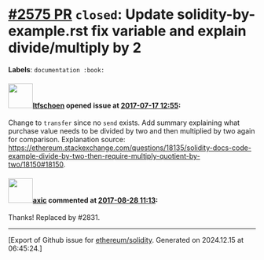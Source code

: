 # [\#2575 PR](https://github.com/ethereum/solidity/pull/2575) `closed`: Update solidity-by-example.rst fix variable and explain divide/multiply by 2
**Labels**: `documentation :book:`


#### <img src="https://avatars.githubusercontent.com/u/6226175?u=ea7339a04dc8c949afddddadb7067dfaaf493fdf&v=4" width="50">[ltfschoen](https://github.com/ltfschoen) opened issue at [2017-07-17 12:55](https://github.com/ethereum/solidity/pull/2575):

Change to `transfer` since no `send` exists.
Add summary explaining what purchase value needs to be divided by two and then multiplied by two again for comparison. Explanation source: https://ethereum.stackexchange.com/questions/18135/solidity-docs-code-example-divide-by-two-then-require-multiply-quotient-by-two/18150#18150.

#### <img src="https://avatars.githubusercontent.com/u/20340?v=4" width="50">[axic](https://github.com/axic) commented at [2017-08-28 11:13](https://github.com/ethereum/solidity/pull/2575#issuecomment-325326074):

Thanks! Replaced by #2831.


-------------------------------------------------------------------------------



[Export of Github issue for [ethereum/solidity](https://github.com/ethereum/solidity). Generated on 2024.12.15 at 06:45:24.]
